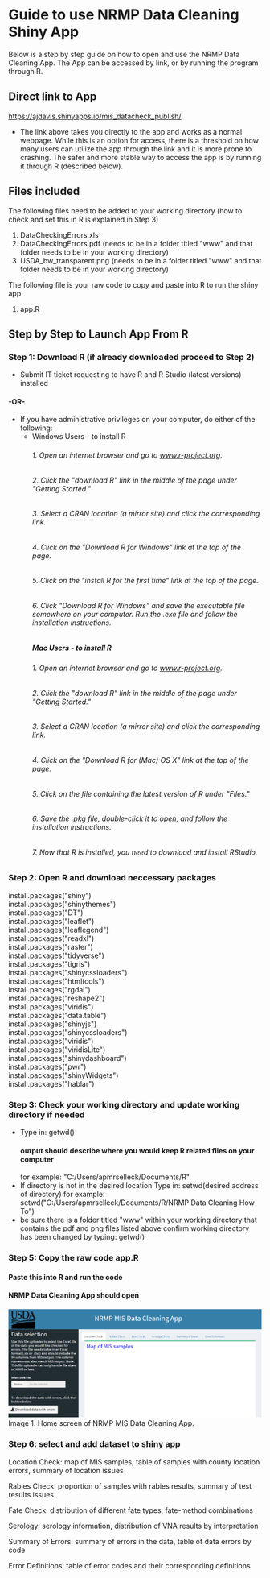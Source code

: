 # Guide to use NRMP Data Cleaning Shiny App
Below is a step by step guide on how to open and use the NRMP Data Cleaning App. The App can be accessed by link, or by running the program through R. 

## Direct link to App
 https://ajdavis.shinyapps.io/mis_datacheck_publish/
 - The link above takes you directly to the app and works as a normal webpage. While this is an option for access, there is a threshold on how many users can utilize the app through the link and it is more prone to crashing. The safer and more stable way to access the app is by running it through R (described below). 

## Files included
The following files need to be added to your working directory (how to check and set this in R is explained in Step 3)  
1.	DataCheckingErrors.xls
2.	DataCheckingErrors.pdf (needs to be in a folder titled "www" and that folder needs to be in your working directory)
3.	USDA_bw_transparent.png (needs to be in a folder titled "www" and that folder needs to be in your working directory)

The following file is your raw code to copy and paste into R to run the shiny app   
1.	app.R

## Step by Step to Launch App From R
### Step 1: Download R (if already downloaded proceed to Step 2)
- Submit IT ticket requesting to have R and R Studio (latest versions) installed 
#### -OR-
- If you have administrative privileges on your computer, do either of the following:
  - Windows Users - to install R
    ###### 1. Open an internet browser and go to www.r-project.org.
    ###### 2. Click the "download R" link in the middle of the page under "Getting Started."
    ###### 3. Select a CRAN location (a mirror site) and click the corresponding link.  
    ###### 4. Click on the "Download R for Windows" link at the top of the page.  
    ###### 5. Click on the "install R for the first time" link at the top of the page.
    ###### 6. Click "Download R for Windows" and save the executable file somewhere on your computer.  Run the .exe file and follow the installation instructions.      
    ##### Mac Users - to install R
    ###### 1. Open an internet browser and go to www.r-project.org.
    ###### 2. Click the "download R" link in the middle of the page under "Getting Started."
    ###### 3. Select a CRAN location (a mirror site) and click the corresponding link.
    ###### 4. Click on the "Download R for (Mac) OS X" link at the top of the page.
    ###### 5. Click on the file containing the latest version of R under "Files."
    ###### 6. Save the .pkg file, double-click it to open, and follow the installation instructions.
    ###### 7. Now that R is installed, you need to download and install RStudio.
### Step 2: Open R and download neccessary packages
   install.packages("shiny")   
   install.packages("shinythemes")    
   install.packages("DT")  
   install.packages("leaflet")  
   install.packages("leaflegend")  
   install.packages("readxl")    
   install.packages("raster")  
   install.packages("tidyverse")  
   install.packages("tigris")  
   install.packages("shinycssloaders")  
   install.packages("htmltools")  
   install.packages("rgdal")  
   install.packages("reshape2")  
   install.packages("viridis")  
   install.packages("data.table")  
   install.packages("shinyjs")  
   install.packages("shinycssloaders")  
   install.packages("viridis")  
   install.packages("viridisLite")  
   install.packages("shinydashboard")  
   install.packages("pwr")  
   install.packages("shinyWidgets")  
   install.packages("hablar")  
### Step 3: Check your working directory and update working directory if needed
- Type in:
     getwd() 
  #### output should describe where you would keep R related files on your computer 
     for example: "C:/Users/apmrselleck/Documents/R"
- If directory is not in the desired location Type in:
    setwd(desired address of directory)
    for example: setwd("C:/Users/apmrselleck/Documents/R/NRMP Data Cleaning How To")
- be sure there is a folder titled "www" within your working directory that contains the pdf and png files listed above
    confirm working directory has been changed by typing:
    getwd()
### Step 5: Copy the raw code app.R
#### Paste this into R and run the code
#### NRMP Data Cleaning App should open 
![alt text](https://github.com/AmyJDavis/NRMPDataCleaning/blob/main/NRMP%20MIS%20Data%20Cleaning%20App.png?raw=true)
Image 1. Home screen of NRMP MIS Data Cleaning App.
### Step 6: select and add dataset to shiny app
Location Check: map of MIS samples, table of samples with county location errors, summary of location issues

Rabies Check: proportion of samples with rabies results, summary of test results issues

Fate Check: distribution of different fate types, fate-method combinations

Serology: serology information, distribution of VNA results by interpretation

Summary of Errors: summary of errors in the data, table of data errors by code

Error Definitions: table of error codes and their corresponding definitions
